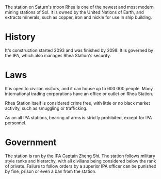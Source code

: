 The station on Saturn's moon Rhea is one of the newest and most modern mining
stations of Sol. It is owned by the United Nations of Earth, and extracts
minerals, such as copper, iron and nickle for use in ship building.

# History

It's construction started 2093 and was finished by 2098. It is governed by
the IPA, which also manages Rhea Station's security.

# Laws

It is open to civilian visitors, and it can house up to 600 000 people. Many
international trading corporations have an office or outlet on Rhea Station.

Rhea Station itself is considered crime free, with little or no black market
activity, such as smuggling or trafficking.

As on all IPA stations, bearing of arms is strictly prohibited, except for IPA
personnel.

# Government

The station is run by the IPA Captain Zheng Shi. The station follows military
style ranks and hierarchy, with all civilians being considered below the rank
of private. Failure to follow orders by a superior IPA officer can be punished
by fine, prison or even a ban from the station.
